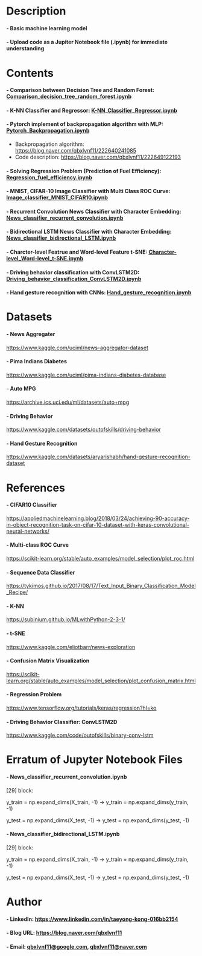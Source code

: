 
Description
=============

#### - Basic machine learning model
#### - Upload code as a Jupiter Notebook file (.ipynb) for immediate understanding


Contents
=============

#### - Comparison between Decision Tree and Random Forest: [Comparison_decision_tree_random_forest.ipynb](https://github.com/qbxlvnf11/machine-learning-basic/blob/master/Comparison_decision_tree_random_forest.ipynb)
#### - K-NN Classifier and Regressor: [K-NN_Classifier_Regressor.ipynb](https://github.com/qbxlvnf11/machine-learning-basic/blob/master/K-NN_Classifier_Regressor.ipynb)
#### - Pytorch implement of backpropagation algorithm with MLP: [Pytorch_Backpropagation.ipynb](https://github.com/qbxlvnf11/machine-learning-basic/blob/master/Pytorch_Backpropagation.ipynb)
  - Backpropagation algorithm: https://blog.naver.com/qbxlvnf11/222640241085
  - Code description: https://blog.naver.com/qbxlvnf11/222649122193
#### - Solving Regression Problem (Prediction of Fuel Efficiency): [Regression_fuel_efficiency.ipynb](https://github.com/qbxlvnf11/machine-learning-basic/blob/master/Regression_fuel_efficiency.ipynb)
#### - MNIST, CIFAR-10 Image Classifier with Multi Class ROC Curve: [Image_classifier_MNIST_CIFAR10.ipynb](https://github.com/qbxlvnf11/machine-learning-basic/blob/master/Image_classifier_MNIST_CIFAR10.ipynb)
#### - Recurrent Convolution News Classifier with Character Embedding: [News_classifier_recurrent_convolution.ipynb](https://github.com/qbxlvnf11/machine-learning-basic/blob/master/News_classifier_recurrent_convolution.ipynb)
#### - Bidirectional LSTM News Classifier with Character Embedding: [News_classifier_bidirectional_LSTM.ipynb](https://github.com/qbxlvnf11/machine-learning-basic/blob/master/News_classifier_bidirectional_LSTM.ipynb)
#### - Charcter-level Featrue and Word-level Feature t-SNE: [Character-level_Word-level_t-SNE.ipynb](https://github.com/qbxlvnf11/machine-learning-basic/blob/master/Character-level_Word-level_t-SNE.ipynb)
#### - Driving behavior classification with ConvLSTM2D: [Driving_behavior_classification_ConvLSTM2D.ipynb](https://github.com/qbxlvnf11/machine-learning-basic/blob/master/Driving_behavior_classification_ConvLSTM2D.ipynb)
#### - Hand gesture recognition with CNNs: [Hand_gesture_recognition.ipynb](https://github.com/qbxlvnf11/machine-learning-basic/blob/master/Hand_gesture_recognition.ipynb)

Datasets
=============

#### - News Aggregater

https://www.kaggle.com/uciml/news-aggregator-dataset

#### - Pima Indians Diabetes

https://www.kaggle.com/uciml/pima-indians-diabetes-database

#### - Auto MPG

https://archive.ics.uci.edu/ml/datasets/auto+mpg

#### - Driving Behavior 

https://www.kaggle.com/datasets/outofskills/driving-behavior

#### - Hand Gesture Recognition

https://www.kaggle.com/datasets/aryarishabh/hand-gesture-recognition-dataset

References
=============

#### - CIFAR10 Classifier

https://appliedmachinelearning.blog/2018/03/24/achieving-90-accuracy-in-object-recognition-task-on-cifar-10-dataset-with-keras-convolutional-neural-networks/

#### - Multi-class ROC Curve

https://scikit-learn.org/stable/auto_examples/model_selection/plot_roc.html

#### - Sequence Data Classifier

https://tykimos.github.io/2017/08/17/Text_Input_Binary_Classification_Model_Recipe/

#### - K-NN

https://subinium.github.io/MLwithPython-2-3-1/

#### - t-SNE

https://www.kaggle.com/eliotbarr/news-exploration

#### - Confusion Matrix Visualization

https://scikit-learn.org/stable/auto_examples/model_selection/plot_confusion_matrix.html

#### - Regression Problem

https://www.tensorflow.org/tutorials/keras/regression?hl=ko

#### - Driving Behavior Classifier: ConvLSTM2D

https://www.kaggle.com/code/outofskills/binary-conv-lstm

Erratum of Jupyter Notebook Files
=============

#### - News_classifier_recurrent_convolution.ipynb

[29] block: 

y_train = np.expand_dims(X_train, -1) -> y_train = np.expand_dims(y_train, -1)

y_test = np.expand_dims(X_test, -1) -> y_test = np.expand_dims(y_test, -1)

#### - News_classifier_bidirectional_LSTM.ipynb

[29] block: 

y_train = np.expand_dims(X_train, -1) -> y_train = np.expand_dims(y_train, -1)

y_test = np.expand_dims(X_test, -1) -> y_test = np.expand_dims(y_test, -1)

Author
=============

#### - LinkedIn: https://www.linkedin.com/in/taeyong-kong-016bb2154

#### - Blog URL: https://blog.naver.com/qbxlvnf11

#### - Email: qbxlvnf11@google.com, qbxlvnf11@naver.com
